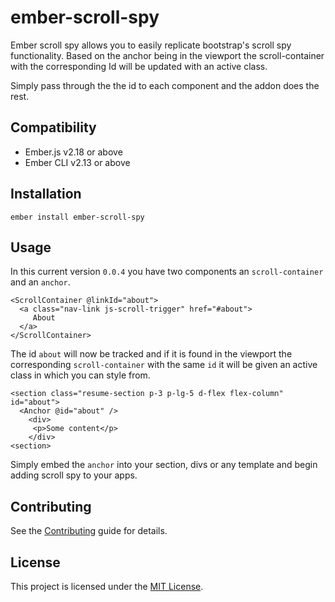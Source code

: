 ember-scroll-spy
==============================================================================

Ember scroll spy allows you to easily replicate bootstrap's scroll spy functionality. Based on the anchor being in the viewport the scroll-container with the corresponding Id will be updated with an active class.

Simply pass through the the id to each component and the addon does the rest.

Compatibility
------------------------------------------------------------------------------

* Ember.js v2.18 or above
* Ember CLI v2.13 or above


Installation
------------------------------------------------------------------------------

```
ember install ember-scroll-spy
```


Usage
------------------------------------------------------------------------------

In this current version `0.0.4` you have two components an `scroll-container` and an `anchor`. 
```
<ScrollContainer @linkId="about">
  <a class="nav-link js-scroll-trigger" href="#about">
     About
  </a>
</ScrollContainer>
```
The id `about` will now be tracked and if it is found in the viewport the corresponding `scroll-container` with the same `id` it will be given an active class in which you can style from.

```
<section class="resume-section p-3 p-lg-5 d-flex flex-column" id="about">
  <Anchor @id="about" />
    <div>
     <p>Some content</p>
    </div>
<section>
```
Simply embed the `anchor` into your section, divs or any template and begin adding scroll spy to your apps. 


Contributing
------------------------------------------------------------------------------

See the [Contributing](CONTRIBUTING.md) guide for details.


License
------------------------------------------------------------------------------

This project is licensed under the [MIT License](LICENSE.md).

